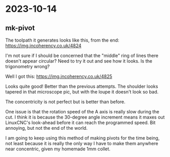 # 2023-10-14

## mk-pivot

The toolpath it generates looks like this, from the end: https://img.incoherency.co.uk/4824

I'm not sure if I should be concerned that the "middle" ring of lines there doesn't appear
circular? Need to try it out and see how it looks. Is the trigonometry wrong?

Well I got this: https://img.incoherency.co.uk/4825

Looks quite good! Better than the previous attempts. The shoulder looks tapered in that microscope
pic, but with the loupe it doesn't look so bad.

The concentricity is not perfect but is better than before.

One issue is that the rotation speed of the A axis is really slow during the cut. I think it is because
the 30-degree angle increment means it maxes out LinuxCNC's look-ahead before it can reach the
programmed speed. Bit annoying, but not the end of the world.

I am going to keep using this method of making pivots for the time being, not least because it is really
the only way I have to make them anywhere near concentric, given my homemade 1mm collet.

